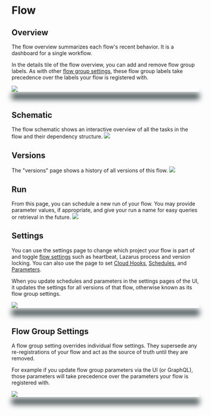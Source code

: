 # Flow

## Overview

The flow overview summarizes each flow's recent behavior. It is a dashboard for a single workflow.

In the details tile of the flow overview, you can add and remove flow group labels.  As with other [flow group settings](https://docs.prefect.io/orchestration/ui/flow.html#flow-group-settings), these flow group labels take precedence over the labels your flow is registered with. 


<div class="add-shadow">
  <img src="/orchestration/ui/flow-overview.png">
</div>

## Schematic

The flow schematic shows an interactive overview of all the tasks in the flow and their dependency structure.
![](/orchestration/ui/flow-schematic.png)

## Versions

The "versions" page shows a history of all versions of this flow.
![](/orchestration/ui/flow-versions.png)

## Run

From this page, you can schedule a new run of your flow. You may provide parameter values, if appropriate, and give your run a name for easy queries or retrieval in the future.
![](/orchestration/ui/flow-run.png)

## Settings

You can use the settings page to change which project your flow is part of and toggle [flow settings](/orchestration/concepts/flows.html#flow-settings) such as heartbeat, Lazarus process and version locking. You can also use the page to set [Cloud Hooks](/orchestration/concepts/cloud_hooks.html), [Schedules](/core/concepts/schedules.html), and [Parameters](core/concepts/parameters.html).  

When you update schedules and parameters in the settings pages of the UI, it updates the settings for all versions of that flow, otherwise known as its flow group settings.

<div class="add-shadow">
  <img src="/orchestration/ui/flow-settings.png">
</div>


## Flow Group Settings

A flow group setting overrides individual flow settings. They supersede any re-registrations of your flow and act as the source of truth until they are removed. 

For example if you update flow group parameters via the UI (or GraphQL), those parameters will take precedence over the parameters your flow is registered with. 

<div class="add-shadow">
  <img src="/orchestration/ui/flow-group-settings.png">
</div>


<style>
.add-shadow  {
    width: 100%;
    height: auto;
    vertical-align: bottom;
    z-index: -1;
    outline: 1;
    box-shadow: 0px 20px 15px #3D4849;
    margin-bottom: 50px
}
</style>
